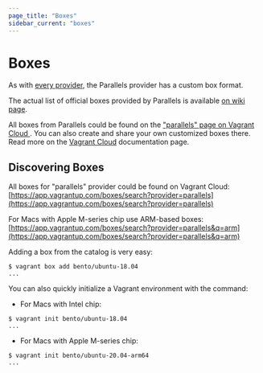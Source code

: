 ```yaml
---
page_title: "Boxes"
sidebar_current: "boxes"
---
```


# Boxes

As with [every provider](https://www.vagrantup.com/docs/providers/basic_usage.html),
the Parallels provider has a custom box format.

The actual list of official boxes provided by Parallels is available
[on wiki page](https://github.com/Parallels/vagrant-parallels/wiki/Available-Vagrant-Boxes).

All boxes from Parallels could be found on the ["parallels" page on Vagrant Cloud ](https://app.vagrantup.com/parallels).
You can also create and share your own customized boxes there. Read more on the
[Vagrant Cloud](https://www.vagrantup.com/docs/vagrant-cloud/boxes/create.html)
documentation page.

## Discovering Boxes

All boxes for "parallels" provider could be found on Vagrant Cloud:
[https://app.vagrantup.com/boxes/search?provider=parallels](https://app.vagrantup.com/boxes/search?provider=parallels)

For Macs with Apple M-series chip use ARM-based boxes:
[https://app.vagrantup.com/boxes/search?provider=parallels&q=arm](https://app.vagrantup.com/boxes/search?provider=parallels&q=arm)

Adding a box from the catalog is very easy:

```
$ vagrant box add bento/ubuntu-18.04
...
```

You can also quickly initialize a Vagrant environment with the command:

- For Macs with Intel chip:

```
$ vagrant init bento/ubuntu-18.04
...
```

- For Macs with Apple M-series chip:

```
$ vagrant init bento/ubuntu-20.04-arm64
...
```
